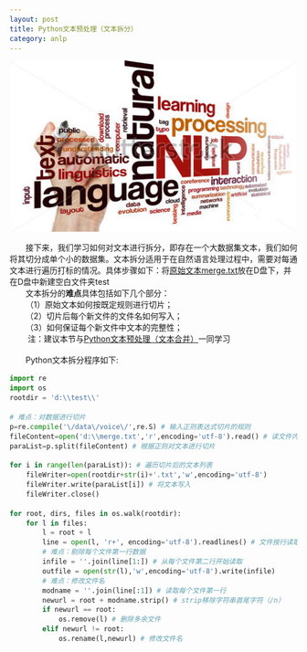 ```yaml
---
layout: post
title: Python文本预处理（文本拆分）
category: anlp
---
```


<div align="center">
<img width="500" height="300" src="https://raw.githubusercontent.com/carrylaw/IMG/master/img/sucai2.jpg" />
</div>

&emsp;&emsp;接下来，我们学习如何对文本进行拆分，即存在一个大数据集文本，我们如何将其切分成单个小的数据集。文本拆分适用于在自然语言处理过程中，需要对每通文本进行遍历打标的情况。具体步骤如下：将[原始文本merge.txt](https://github.com/carrylaw/IMG/blob/master/merge.txt)放在D盘下，并在D盘中新建空白文件夹test     
&emsp;&emsp;文本拆分的**难点**具体包括如下几个部分：    
&emsp;&emsp;（1）原始文本如何按既定规则进行切片；    
&emsp;&emsp;（2）切片后每个新文件的文件名如何写入；   
&emsp;&emsp;（3）如何保证每个新文件中文本的完整性；     
&emsp;&emsp; 注：建议本节与[Python文本预处理（文本合并）](https://carrylaw.github.io/anlp/2018/01/18/nlp04/)一同学习     
&emsp;     
&emsp;&emsp;Python文本拆分程序如下:    
``` python
import re
import os
rootdir = 'd:\\test\\'

# 难点：对数据进行切片
p=re.compile('\/data\/voice\/',re.S) # 输入正则表达式切片的规则
fileContent=open('d:\\merge.txt','r',encoding='utf-8').read() # 读文件内容
paraList=p.split(fileContent) # 根据正则对文本进行切片

for i in range(len(paraList)): # 遍历切片后的文本列表
    fileWriter=open(rootdir+str(i)+'.txt','w',encoding='utf-8') 
    fileWriter.write(paraList[i]) # 将文本写入
    fileWriter.close() 

for root, dirs, files in os.walk(rootdir):
    for l in files:
        l = root + l
        line = open(l, 'r+', encoding='utf-8').readlines() # 文件按行读取
        # 难点：剔除每个文件第一行数据
        infile = ''.join(line[1:]) # 从每个文件第二行开始读取
        outfile = open(str(l),'w',encoding='utf-8').write(infile)
        # 难点：修改文件名
        modname = ''.join(line[:1]) # 读取每个文件第一行
        newurl = root + modname.strip() # strip移除字符串首尾字符（/n）
        if newurl == root:
            os.remove(l) # 删除多余文件
        elif newurl != root:
            os.rename(l,newurl) # 修改文件名
```


